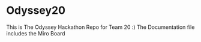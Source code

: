 # Odyssey20
This is The Odyssey Hackathon Repo for Team 20 :)
The Documentation file includes the Miro Board
